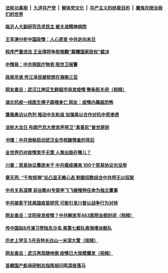 ####  [法轮功真相](../../../../basic/blob/master/README.md?t=05141401) &nbsp;|&nbsp; [九评共产党](../../../../9ping.md/blob/master/README.md?t=05141401) &nbsp;|&nbsp; [解体党文化](../../../../jtdwh.md/blob/master/README.md?t=05141401)  &nbsp;|&nbsp; [共产主义的终极目的](../../../../gczydzjmd.md/blob/master/README.md?t=05141401) &nbsp;|&nbsp; [魔鬼在统治我们的世界](../../../../mgztzwmdsj.md/blob/master/README.md?t=05141401) 

#### [临沂人大副研究员求民主 被关进精神病院](../pages/soh5/378523.md?t=05141401) 
#### [王军涛分析中国政情：人心思变 中共走向末日](../pages/soh5/378508.md?t=05141401) 
#### [程序严重违法 王全璋将争取推翻“颠覆国家政权”裁决](../pages/soh5/378439.md?t=05141401) 
#### [中情局：中共囤医疗物资 阻世卫报警](../pages/soh5/378472.md?t=05141401) 
#### [政局吊诡 传江泽民被软禁在海南三亚 ](../pages/soh5/378457.md?t=05141401) 
#### [网友直击：武汉江岸区生鲜超市突发疫情  整条街关闭（视频）](../pages/soh5/378430.md?t=05141401) 
#### [湖北抗疫一线医生携子跳楼身亡 网友：疫情内幕超恐怖](../pages/soh5/378445.md?t=05141401) 
#### [蓬佩奥访以色列 推动中东和谈 加强美以合作对抗中资渗透](../pages/soh5/378352.md?t=05141401) 
#### [法轮大法日 布朗巴克大使发声捍卫“真善忍”普世原则](../pages/soh5/378397.md?t=05141401) 
#### [书僮：中共诡秘启动武汉全市核酸筛查的背后](../pages/soh5/378394.md?t=05141401) 
#### [全世界仍对疫情束手无策  人类出路在哪儿？](../pages/soh5/378349.md?t=05141401) 
#### [川普：贸易协议墨迹未干 中共瘟疫袭来 100个贸易协议也没用](../pages/soh5/378382.md?t=05141401) 
#### [章天亮: “千枚核弹”论凸显无赖心态 制裁招数组合中共将无以招架](../pages/soh5/378367.md?t=05141401) 
#### [中共关系深厚 前谷歌AI专家李飞飞被推特任命为独立董事](../pages/soh5/378364.md?t=05141401) 
#### [中共骇客干扰美国疫苗研究 可能引发川普以战争行为对待](../pages/soh5/378310.md?t=05141401) 
#### [网友直击：沈阳突发疫情？中共解放军463医院全部封闭（视频）](../pages/soh5/378334.md?t=05141401) 
#### [传中国拟8月演习登陆东沙岛  美第七舰队南海增派舰队](../pages/soh5/378322.md?t=05141401) 
#### [历史上罕见  5月吉林长白山一米深大雪（视频）](../pages/soh5/378262.md?t=05141401) 
#### [网友直击：武汉再现随地倒  疫情已大规模爆发（视频）](../pages/soh5/378256.md?t=05141401) 
#### [首艘国产航母研制总指挥胡问鸣深夜落马](../pages/soh5/378247.md?t=05141401) 
